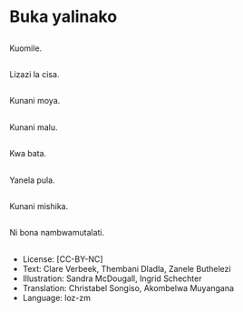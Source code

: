 # Buka yalinako

##
Kuomile.

##
Lizazi la cisa.

##
Kunani moya.

##
Kunani malu.

##
Kwa bata.

##
Yanela pula.

##
Kunani mishika.

##
Ni bona nambwamutalati.

##
* License: [CC-BY-NC]
* Text: Clare Verbeek, Thembani Dladla, Zanele Buthelezi
* Illustration: Sandra McDougall, Ingrid Schechter
* Translation: Christabel Songiso, Akombelwa Muyangana
* Language: loz-zm
